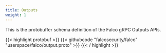 ```yaml
---
title: Outputs
weight: 1
---
```


This is the protobuffer schema definition of the Falco gRPC Outputs APIs.

{{< highlight protobuf >}}
{{< githubcode "falcosecurity/falco" "userspace/falco/output.proto" >}}
{{< / highlight >}}

